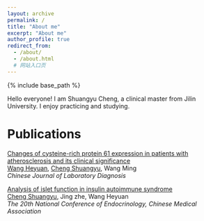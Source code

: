```yaml
---
layout: archive
permalink: /
title: "About me"
excerpt: "About me"
author_profile: true
redirect_from: 
  - /about/
  - /about.html
  # 网站入口页
---
```


{% include base_path %}

Hello everyone!
I am Shuangyu Cheng, a clinical master from Jilin University. I enjoy practicing and studying.

# Publications
[Changes of cysteine-rich protein 61 expression in patients with atherosclerosis and its clinical significance](http://chengsy11.github.io/files/paper1.pdf)
<br>  <u>Wang Heyuan</u>, <u>Cheng Shuangyu</u>,  Wang Ming  
<i>Chinese Journal of Laboratory Diagnosis</i>

[Analysis of islet function in insulin autoimmune syndrome](http://chengsy11.github.io/files/poster.jpeg)
<br>  <u>Cheng Shuangyu</u>, Jing zhe, Wang Heyuan  
<i>The 20th National Conference of Endocrinology, Chinese Medical Association</i>
